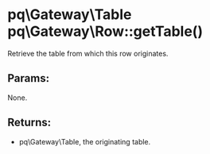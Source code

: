 # pq\Gateway\Table pq\Gateway\Row::getTable()

Retrieve the table from which this row originates.

## Params:

None.

## Returns:

* pq\Gateway\Table, the originating table.

